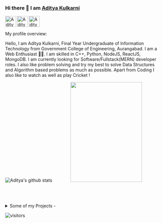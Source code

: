 
### Hi there 👋 I am [Aditya Kulkarni](https://aditya20kul.github.io/)

<a href="https://www.linkedin.com/in/adityakulkarni20/" target="_blank">
  <img align="left" alt="Aditya's LinkdeIN" width="35px" src="https://img.icons8.com/fluent/50/000000/linkedin.png"/>
</a>
<a href="https://leetcode.com/kulkarni20/" target="_blank">
  <img align="left" alt="Aditya's Leetcode" width="35px" src="https://cdn.jsdelivr.net/npm/simple-icons@v3/icons/leetcode.svg" />
</a>
<a href="https://twitter.com/Aditya_kul20" target="_blank">
  <img align="left" alt="Aditya's Twitter" width="35px" src="https://img.icons8.com/fluent/48/000000/twitter.png"/>
</a>
<br />
<br />

<div>
 <p>



</h4>
</div>

<div><p>My profile overview: </p></div>
Hello, I am Aditya Kulkarni, Final Year Undergraduate of Information Technology from Government College of Engineering, Aurangabad. I am a Web Enthusiast 👨‍💻. I am skilled in C++, Python, NodeJS, ReactJS, MongoDB. I am currently looking for Software/Fullstack(MERN) developer roles. I also like problem solving and try my best to solve Data Structures and Algorithm based problems as much as possible. Apart from Coding I also like to watch as well as play Cricket !

![Aditya's github stats](https://github-readme-stats.vercel.app/api?username=Aditya20kul&show_icons=true&theme=tokyonight)&nbsp; &nbsp; &nbsp; &nbsp; &nbsp; &nbsp; &nbsp; &nbsp;<img src="https://media.giphy.com/media/USV0ym3bVWQJJmNu3N/giphy.gif" height="320px" width="230px"></img>


<br />
<br />
<br />
<details>
<summary>
  Some of my Projects - 
</summary>

<br />

[![ReadMe Card](https://github-readme-stats.vercel.app/api/pin/?username=Aditya20kul&repo=Expense-tracker&theme=tokyonight&show_icons=true)](https://github.com/Aditya20kul/Expense-tracker)
[![ReadMe Card](https://github-readme-stats.vercel.app/api/pin/?username=Aditya20kul&repo=E-commerce-Website-Clone-&theme=tokyonight&show_icons=true)](https://github.com/Aditya20kul/E-commerce-Website-Clone-)
[![ReadMe Card](https://github-readme-stats.vercel.app/api/pin/?username=Aditya20kul&repo=GitSearch&theme=tokyonight&show_icons=true)](https://github.com/Aditya20kul/GitSearch)
[![ReadMe Card](https://github-readme-stats.vercel.app/api/pin/?username=Aditya20kul&repo=Music-API&theme=tokyonight&show_icons=true)](https://github.com/Aditya20kul/Music-API)

<br />

</details>

![visitors](https://visitor-badge.laobi.icu/badge?page_id=Aditya20kul.Aditya20kul)

